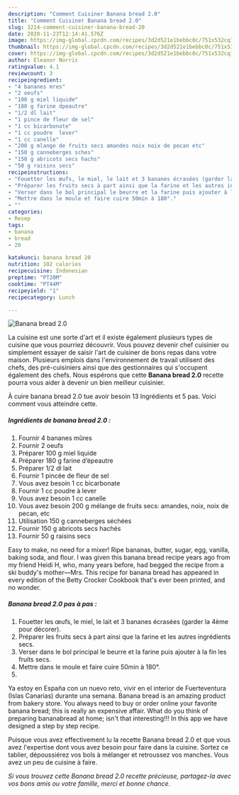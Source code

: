 ```yaml
---
description: "Comment Cuisiner Banana bread 2.0"
title: "Comment Cuisiner Banana bread 2.0"
slug: 3214-comment-cuisiner-banana-bread-20
date: 2020-11-23T12:14:41.576Z
image: https://img-global.cpcdn.com/recipes/3d2d521e1bebbc0c/751x532cq70/banana-bread-20-photo-principale-de-la-recette.jpg
thumbnail: https://img-global.cpcdn.com/recipes/3d2d521e1bebbc0c/751x532cq70/banana-bread-20-photo-principale-de-la-recette.jpg
cover: https://img-global.cpcdn.com/recipes/3d2d521e1bebbc0c/751x532cq70/banana-bread-20-photo-principale-de-la-recette.jpg
author: Eleanor Norris
ratingvalue: 4.1
reviewcount: 3
recipeingredient:
- "4 bananes mres"
- "2 oeufs"
- "100 g miel liquide"
- "180 g farine dpeautre"
- "1/2 dl lait"
- "1 pince de fleur de sel"
- "1 cc bicarbonate"
- "1 cc poudre  lever"
- "1 cc canelle"
- "200 g mlange de fruits secs amandes noix noix de pecan etc"
- "150 g canneberges sches"
- "150 g abricots secs hachs"
- "50 g raisins secs"
recipeinstructions:
- "Fouetter les œufs, le miel, le lait et 3 bananes écrasées (garder la 4ème pour décorer)."
- "Préparer les fruits secs à part ainsi que la farine et les autres ingrédients secs."
- "Verser dans le bol principal le beurre et la farine puis ajouter à la fin les fruits secs."
- "Mettre dans le moule et faire cuire 50min à 180°."
- ""
categories:
- Resep
tags:
- banana
- bread
- 20

katakunci: banana bread 20 
nutrition: 102 calories
recipecuisine: Indonesian
preptime: "PT20M"
cooktime: "PT44M"
recipeyield: "1"
recipecategory: Lunch

---
```



![Banana bread 2.0](https://img-global.cpcdn.com/recipes/3d2d521e1bebbc0c/751x532cq70/banana-bread-20-photo-principale-de-la-recette.jpg)

La cuisine est une sorte d'art et il existe également plusieurs types de cuisine que vous pourriez découvrir. Vous pouvez devenir chef cuisinier ou simplement essayer de saisir l'art de cuisiner de bons repas dans votre maison. Plusieurs emplois dans l'environnement de travail utilisent des chefs, des pré-cuisiniers ainsi que des gestionnaires qui s'occupent également des chefs. Nous espérons que cette <strong> Banana bread 2.0 </strong> recette pourra vous aider à devenir un bien meilleur cuisinier.

<!--inarticleads1-->

À cuire banana bread 2.0 tue avoir besoin 13 Ingrédients et 5 pas. Voici comment vous atteindre cette.

##### Ingrédients de banana bread 2.0 :

1. Fournir 4 bananes mûres
1. Fournir 2 oeufs
1. Préparer 100 g miel liquide
1. Préparer 180 g farine d’épeautre
1. Préparer 1/2 dl lait
1. Fournir 1 pincée de fleur de sel
1. Vous avez besoin 1 cc bicarbonate
1. Fournir 1 cc poudre à lever
1. Vous avez besoin 1 cc canelle
1. Vous avez besoin 200 g mélange de fruits secs: amandes, noix, noix de pecan, etc
1. Utilisation 150 g canneberges séchées
1. Fournir 150 g abricots secs hachés
1. Fournir 50 g raisins secs


Easy to make, no need for a mixer! Ripe bananas, butter, sugar, egg, vanilla, baking soda, and flour. I was given this banana bread recipe years ago from my friend Heidi H, who, many years before, had begged the recipe from a ski buddy&#39;s mother—Mrs. This recipe for banana bread has appeared in every edition of the Betty Crocker Cookbook that&#39;s ever been printed, and no wonder. 

<!--inarticleads2-->

##### Banana bread 2.0 pas à pas :

1. Fouetter les œufs, le miel, le lait et 3 bananes écrasées (garder la 4ème pour décorer).
1. Préparer les fruits secs à part ainsi que la farine et les autres ingrédients secs.
1. Verser dans le bol principal le beurre et la farine puis ajouter à la fin les fruits secs.
1. Mettre dans le moule et faire cuire 50min à 180°.
1. 


Ya estoy en España con un nuevo reto, vivir en el interior de Fuerteventura (Islas Canarias) durante una semana. Banana bread is an amazing product from bakery store. You always need to buy or order online your favorite banana bread; this is really an expensive affair. What do you think of preparing bananabread at home; isn&#39;t that interesting!!! In this app we have designed a step by step recipe. 

<!--inarticleads1-->

<p>
Puisque vous avez effectivement lu la recette Banana bread 2.0 et que vous avez l'expertise dont vous avez besoin pour faire dans la cuisine. Sortez ce tablier, dépoussiérez vos bols à mélanger et retroussez vos manches. Vous avez un peu de cuisine à faire.
</p>

<p>
<i>Si vous trouvez cette Banana bread 2.0 recette précieuse, partagez-la avec vos bons amis ou votre famille, merci et bonne chance.</i>
</p>
